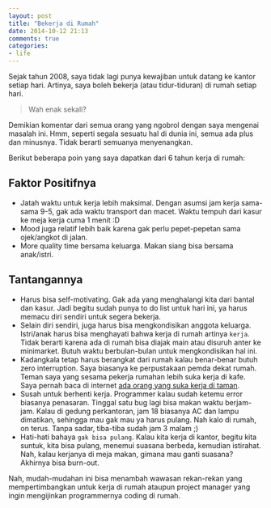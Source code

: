 ```yaml
---
layout: post
title: "Bekerja di Rumah"
date: 2014-10-12 21:13
comments: true
categories: 
- life
---
```


Sejak tahun 2008, saya tidak lagi punya kewajiban untuk datang ke kantor setiap hari. Artinya, saya boleh bekerja (atau tidur-tiduran) di rumah setiap hari.

> Wah enak sekali?

Demikian komentar dari semua orang yang ngobrol dengan saya mengenai masalah ini. Hmm, seperti segala sesuatu hal di dunia ini, semua ada plus dan minusnya. Tidak berarti semuanya menyenangkan. 

Berikut beberapa poin yang saya dapatkan dari 6 tahun kerja di rumah:

## Faktor Positifnya ##

* Jatah waktu untuk kerja lebih maksimal. Dengan asumsi jam kerja sama-sama 9-5, gak ada waktu transport dan macet. Waktu tempuh dari kasur ke meja kerja cuma 1 menit :D
* Mood juga relatif lebih baik karena gak perlu pepet-pepetan sama ojek/angkot di jalan.
* More quality time bersama keluarga. Makan siang bisa bersama anak/istri.

## Tantangannya ##

* Harus bisa self-motivating. Gak ada yang menghalangi kita dari bantal dan kasur. Jadi begitu sudah punya to do list untuk hari ini, ya harus memacu diri sendiri untuk segera bekerja.
* Selain diri sendiri, juga harus bisa mengkondisikan anggota keluarga. Istri/anak harus bisa menghayati bahwa kerja di rumah artinya `kerja`. Tidak berarti karena ada di rumah bisa diajak main atau disuruh anter ke minimarket. Butuh waktu berbulan-bulan untuk mengkondisikan hal ini.
* Kadangkala tetap harus berangkat dari rumah kalau benar-benar butuh zero interruption. Saya biasanya ke perpustakaan pemda dekat rumah. Teman saya yang sesama pekerja rumahan lebih suka kerja di kafe. Saya pernah baca di internet [ada orang yang suka kerja di taman](http://yieldthought.com/post/31857050698/ipad-linode-1-year-later).
* Susah untuk berhenti kerja. Programmer kalau sudah ketemu error biasanya penasaran. Tinggal satu bug lagi bisa makan waktu berjam-jam. Kalau di gedung perkantoran, jam 18 biasanya AC dan lampu dimatikan, sehingga mau gak mau ya harus pulang. Nah kalo di rumah, on terus. Tanpa sadar, tiba-tiba sudah jam 3 malam ;)
* Hati-hati bahaya `gak bisa pulang`. Kalau kita kerja di kantor, begitu kita suntuk, kita bisa pulang, menemui suasana berbeda, kemudian istirahat. Nah, kalau kerjanya di meja makan, gimana mau ganti suasana? Akhirnya bisa burn-out. 

Nah, mudah-mudahan ini bisa menambah wawasan rekan-rekan yang mempertimbangkan untuk kerja di rumah ataupun project manager yang ingin mengijinkan programmernya coding di rumah.

